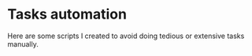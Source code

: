 # Tasks automation

Here are some scripts I created to avoid doing tedious or extensive tasks manually.
